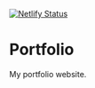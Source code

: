 [![Netlify Status](https://api.netlify.com/api/v1/badges/3e33f494-e81d-4ecf-bdfe-4f500315f471/deploy-status)](https://app.netlify.com/sites/abhirammangipudi/deploys)

# Portfolio
My portfolio website.
